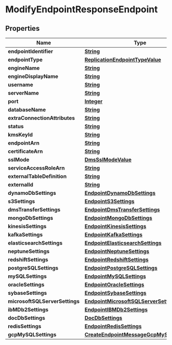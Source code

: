 

# ModifyEndpointResponseEndpoint


## Properties

| Name | Type | Description | Notes |
|------------ | ------------- | ------------- | -------------|
|**endpointIdentifier** | [**String**](String.md) |  |  [optional] |
|**endpointType** | [**ReplicationEndpointTypeValue**](ReplicationEndpointTypeValue.md) |  |  [optional] |
|**engineName** | [**String**](String.md) |  |  [optional] |
|**engineDisplayName** | [**String**](String.md) |  |  [optional] |
|**username** | [**String**](String.md) |  |  [optional] |
|**serverName** | [**String**](String.md) |  |  [optional] |
|**port** | [**Integer**](Integer.md) |  |  [optional] |
|**databaseName** | [**String**](String.md) |  |  [optional] |
|**extraConnectionAttributes** | [**String**](String.md) |  |  [optional] |
|**status** | [**String**](String.md) |  |  [optional] |
|**kmsKeyId** | [**String**](String.md) |  |  [optional] |
|**endpointArn** | [**String**](String.md) |  |  [optional] |
|**certificateArn** | [**String**](String.md) |  |  [optional] |
|**sslMode** | [**DmsSslModeValue**](DmsSslModeValue.md) |  |  [optional] |
|**serviceAccessRoleArn** | [**String**](String.md) |  |  [optional] |
|**externalTableDefinition** | [**String**](String.md) |  |  [optional] |
|**externalId** | [**String**](String.md) |  |  [optional] |
|**dynamoDbSettings** | [**EndpointDynamoDbSettings**](EndpointDynamoDbSettings.md) |  |  [optional] |
|**s3Settings** | [**EndpointS3Settings**](EndpointS3Settings.md) |  |  [optional] |
|**dmsTransferSettings** | [**EndpointDmsTransferSettings**](EndpointDmsTransferSettings.md) |  |  [optional] |
|**mongoDbSettings** | [**EndpointMongoDbSettings**](EndpointMongoDbSettings.md) |  |  [optional] |
|**kinesisSettings** | [**EndpointKinesisSettings**](EndpointKinesisSettings.md) |  |  [optional] |
|**kafkaSettings** | [**EndpointKafkaSettings**](EndpointKafkaSettings.md) |  |  [optional] |
|**elasticsearchSettings** | [**EndpointElasticsearchSettings**](EndpointElasticsearchSettings.md) |  |  [optional] |
|**neptuneSettings** | [**EndpointNeptuneSettings**](EndpointNeptuneSettings.md) |  |  [optional] |
|**redshiftSettings** | [**EndpointRedshiftSettings**](EndpointRedshiftSettings.md) |  |  [optional] |
|**postgreSQLSettings** | [**EndpointPostgreSQLSettings**](EndpointPostgreSQLSettings.md) |  |  [optional] |
|**mySQLSettings** | [**EndpointMySQLSettings**](EndpointMySQLSettings.md) |  |  [optional] |
|**oracleSettings** | [**EndpointOracleSettings**](EndpointOracleSettings.md) |  |  [optional] |
|**sybaseSettings** | [**EndpointSybaseSettings**](EndpointSybaseSettings.md) |  |  [optional] |
|**microsoftSQLServerSettings** | [**EndpointMicrosoftSQLServerSettings**](EndpointMicrosoftSQLServerSettings.md) |  |  [optional] |
|**ibMDb2Settings** | [**EndpointIBMDb2Settings**](EndpointIBMDb2Settings.md) |  |  [optional] |
|**docDbSettings** | [**DocDbSettings**](DocDbSettings.md) |  |  [optional] |
|**redisSettings** | [**EndpointRedisSettings**](EndpointRedisSettings.md) |  |  [optional] |
|**gcpMySQLSettings** | [**CreateEndpointMessageGcpMySQLSettings**](CreateEndpointMessageGcpMySQLSettings.md) |  |  [optional] |




